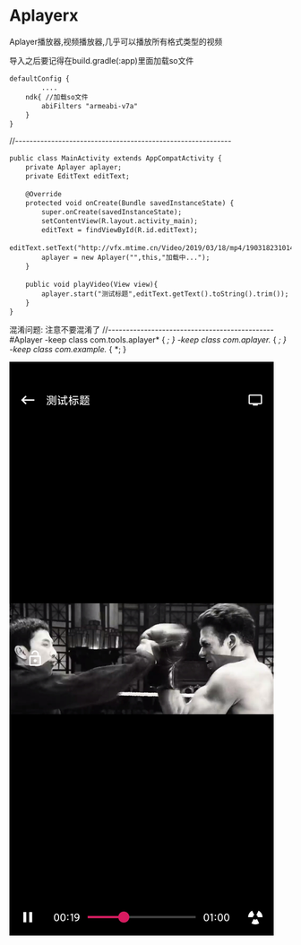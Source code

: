 # Aplayerx
Aplayer播放器,视频播放器,几乎可以播放所有格式类型的视频

导入之后要记得在build.gradle(:app)里面加载so文件

    defaultConfig {
            ....
        ndk{ //加载so文件
            abiFilters "armeabi-v7a"
        }
    }

//------------------------------------------------------------

    public class MainActivity extends AppCompatActivity {
        private Aplayer aplayer;
        private EditText editText;

        @Override
        protected void onCreate(Bundle savedInstanceState) {
            super.onCreate(savedInstanceState);
            setContentView(R.layout.activity_main);
            editText = findViewById(R.id.editText);
            editText.setText("http://vfx.mtime.cn/Video/2019/03/18/mp4/190318231014076505.mp4");
            aplayer = new Aplayer("",this,"加载中...");
        }

        public void playVideo(View view){
            aplayer.start("测试标题",editText.getText().toString().trim());
        }
    }


混淆问题: 注意不要混淆了
//----------------------------------------------
#Aplayer
-keep class com.tools.aplayer* { *; }
-keep class com.aplayer.* { *; }
-keep class com.example.* { *; }

![This is an image](https://raw.githubusercontent.com/super963883929/Aplayerx/master/img_test.jpg)
